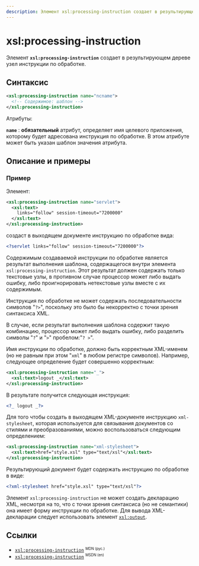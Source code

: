 ```yaml
---
description: Элемент xsl:processing-instruction создает в результирующем дереве узел инструкции по обработке
---
```


# xsl:processing-instruction

Элемент **`xsl:processing-instruction`** создает в результирующем дереве узел инструкции по обработке.

## Синтаксис

```xml
<xsl:processing-instruction name="ncname">
  <!-- Содержимое: шаблон -->
</xsl:processing-instruction>
```

Атрибуты:

**`name`**
: **обязательный** атрибут, определяет имя целевого приложения, которому будет адресована инструкция по обработке. В этом атрибуте может быть указан шаблон значения атрибута.

## Описание и примеры

### Пример

Элемент:

```xml
<xsl:processing-instruction name="servlet">
  <xsl:text>
    links="follow" session-timeout="7200000"
  </xsl:text>
</xsl:processing-instruction>
```

создаст в выходящем документе инструкцию по обработке вида:

```xml
<?servlet links="follow" session-timeout="7200000"?>
```

Содержимым создаваемой инструкции по обработке является результат выполнения шаблона, содержащегося внутри элемента `xsl:processing-instruction`. Этот результат должен содержать только текстовые узлы, в противном случае процессор может либо выдать ошибку, либо проигнорировать нетекстовые узлы вместе с их содержимым.

Инструкция по обработке не может содержать последовательности символов "`?>`", поскольку это было бы некорректно с точки зрения синтаксиса XML.

В случае, если результат выполнения шаблона содержит такую комбинацию, процессор может либо выдать ошибку, либо разделить символы "`?`" и "`>`" пробелом:"`? >`".

Имя инструкции по обработке, должно быть корректным XML-именем (но не равным при этом "`xml`" в любом регистре символов). Например, следующее определение будет совершенно корректным:

```xml
<xsl:processing-instruction name="_">
  <xsl:text>logout _</xsl:text>
</xsl:processing-instruction>
```

В результате получится следующая инструкция:

```xml
<?_ logout _?>
```

Для того чтобы создать в выходящем XML-документе инструкцию `xml-stylesheet`, которая используется для связывания документов со стилями и преобразованиями, можно воспользоваться следующим определением:

```xml
<xsl:processing-instruction name="xml-stylesheet">
  <xsl:text>href="style.xsl" type="text/xsl"</xsl:text>
</xsl:processing-instruction>
```

Результирующий документ будет содержать инструкцию по обработке в виде:

```xml
<?xml-stylesheet href="style.xsl" type="text/xsl"?>
```

Элемент `xsl:processing-instruction` не может создать декларацию XML, несмотря на то, что с точки зрения синтаксиса (но не семантики) она имеет форму инструкции по обработке. Для вывода XML-декларации следует использовать элемент [`xsl:output`](xsl-output.md).

## Ссылки

- [`xsl:processing-instruction`](https://developer.mozilla.org/en/XSLT/processing-instruction) <sup><small>MDN (рус.)</small></sup>
- [`xsl:processing-instruction`](https://msdn.microsoft.com/en-us/library/ms256461.aspx) <sup><small>MSDN (en)</small></sup>
